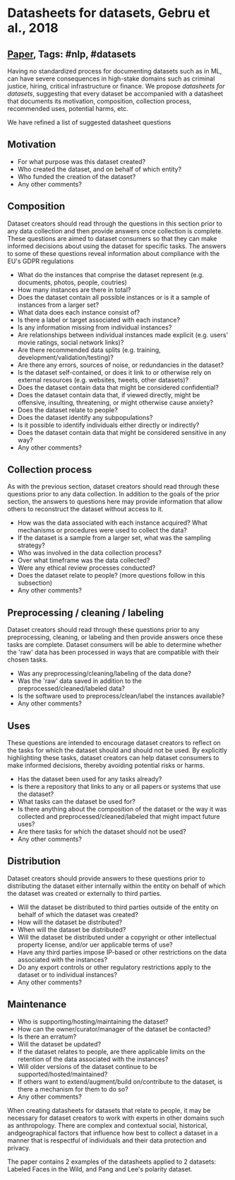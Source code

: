 # Datasheets for datasets, Gebru et al., 2018

## [Paper](https://arxiv.org/abs/1803.09010), Tags: \#nlp, \#datasets

Having no standardized process for documenting datasets such as in ML, can have severe consequences in high-stake domains such as criminal justice, hiring, critical infrastructure or finance. We propose *datasheets for datasets*, suggesting that every dataset be accompanied with a datasheet that documents its motivation, composition, collection process, recommended uses, potential harms, etc.

We have refined a list of suggested datasheet questions

## Motivation

* For what purpose was this dataset created?
* Who created the dataset, and on behalf of which entity?
* Who funded the creation of the dataset?
* Any other comments?

## Composition

Dataset creators should read through the questions in this section prior to any data collection and then provide answers once collection is complete. These questions are aimed to dataset consumers so that they can make informed decisions about using the dataset for specific tasks. The answers to some of these questions reveal information about compliance with the EU's GDPR regulations

* What do the instances that comprise the dataset represent (e.g. documents, photos, people, coutries)
* How many instances are there in total?
* Does the dataset contain all possible instances or is it a sample of instances from a larger set?
* What data does each instance consist of?
* Is there a label or target associated with each instance?
* Is any information missing from individual instances?
* Are relationships between individual instances made explicit (e.g. users' movie ratings, social network links)?
* Are there recommended data splits (e.g. training, development/validation/testing)?
* Are there any errors, sources of noise, or redundancies in the dataset?
* Is the dataset self-contained, or does it link to or otherwise rely on external resources (e.g. websites, tweets, other datasets)?
* Does the dataset contain data that might be considered confidential?
* Does the dataset contain data that, if viewed directly, might be offensive, insulting, threatening, or might otherwise cause anxiety?
* Does the dataset relate to people?
* Does the dataset identify any subpopulations?
* Is it possible to identify individuals either directly or indirectly?
* Does the dataset contain data that might be considered sensitive in any way?
* Any other comments?

## Collection process

As with the previous section, dataset creators should read through these questions prior to any data collection. In addition to the goals of the prior section, the answers to questions here may provide information that allow others to reconstruct the dataset without access to it.

* How was the data associated with each instance acquired?
What mechanisms or procedures were used to collect the data?
* If the dataset is a sample from a larger set, what was the sampling strategy?
* Who was involved in the data collection process?
* Over what timeframe was the data collected?
* Were any ethical review processes conducted?
* Does the dataset relate to people? (more questions follow in this subsection)
* Any other comments?

## Preprocessing / cleaning / labeling

Dataset creators should read through these questions prior to any preprocessing, cleaning, or labeling and then provide answers once these tasks are complete. Dataset consumers will be able to determine whether the 'raw' data has been processed in ways that are compatible with their chosen tasks.

* Was any preprocessing/cleaning/labeling of the data done?
* Was the 'raw' data saved in addition to the preprocessed/cleaned/labeled data?
* Is the software used to preprocess/clean/label the instances available?
* Any other comments?

## Uses

These questions are intended to encourage dataset creators to reflect on the tasks for which the dataset should and should not be used. By explicitly highlighting these tasks, dataset creators can help dataset consumers to make informed decisions, thereby avoiding potential risks or harms.

* Has the dataset been used for any tasks already?
* Is there a repository that links to any or all papers or systems that use the dataset?
* What tasks can the dataset be used for?
* Is there anything about the composition of the dataset or the way it was collected and preprocessed/cleaned/labeled that might impact future uses?
* Are there tasks for which the dataset should not be used?
* Any other comments?

## Distribution

Dataset creators should provide answers to these questions prior to distributing the dataset either internally within the entity on behalf of which the dataset was created or externally to third parties.

* Will the dataset be distributed to third parties outside of the entity on behalf of which the dataset was created?
* How will the dataset be distributed?
* When will the dataset be distributed?
* Will the dataset be distributed under a copyright or other intellectual property license, and/or uer applicable terms of use?
* Have any third parties impose IP-based or other restrictions on the data associated with the instances?
* Do any export controls or other regulatory restrictions apply to the dataset or to individual instances?
* Any other comments?

## Maintenance

* Who is supporting/hosting/maintaining the dataset?
* How can the owner/curator/manager of the dataset be contacted?
* Is there an erratum?
* Will the dataset be updated?
* If the dataset relates to people, are there applicable limits on the retention of the data associated with the instances?
* Will older versions of the dataset continue to be supported/hosted/maintained?
* If others want to extend/augment/build on/contribute to the dataset, is there a mechanism for them to do so?
* Any other comments?

When creating datasheets for datasets that relate to people, it may be necessary for dataset creators to work with experts in other domains such as anthropology. There are complex and contextual social, historical, andgeographical factors that influence how best to collect a dataset in a manner that is respectful of individuals and their data protection and privacy.

The paper contains 2 examples of the datasheets applied to 2 datasets: Labeled Faces in the Wild, and Pang and Lee's polarity dataset.
